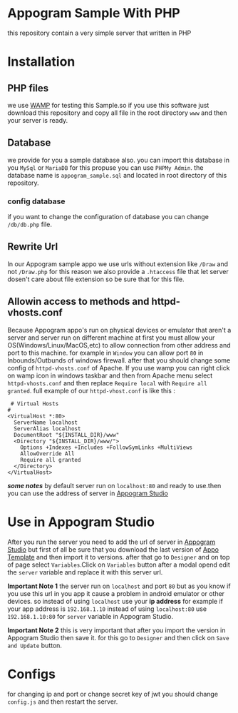 # Appogram Sample With PHP

this repository contain a very simple server that written in PHP

# Installation
 ## PHP files
 we use [WAMP](http://www.wampserver.com/en/) for testing this Sample.so if you use this software just download this repository and copy all file in the root directory `www` and then your server is ready.
## Database
we provide for you a sample database also. you can import this database in you `MySql` or `MariaDB` for this propuse you can use `PHPMy Admin`. the database name is `appogram_sample.sql` and located in root directory of this repository.
### config database
if you want to change the configuration of database you can change `/db/db.php` file.

## Rewrite Url
In our Appogram sample appo we use urls without extension like `/Draw` and not `/Draw.php` for this reason we also provide a `.htaccess` file that let server dosen't care about file extension so be sure that for this file.

## Allowin access to methods and httpd-vhosts.conf
Because Appogram appo's run on physical devices or emulator that aren't a server and server run on different machine at first you must allow your OS(Windows/Linux/MacOS,etc) to allow connection from other address and port to this machine.  for example in `Window` you can allow port `80` in Inbounds/Outbunds of windows firewall. after that you should change some config of `httpd-vhosts.conf` of Apache. 
If you use wamp you can right click on wamp icon in windows taskbar and then from Apache menu select `httpd-vhosts.conf` and then replace `Require local` with  `Require all granted`. full example of our `httpd-vhost.conf` is like this :

     # Virtual Hosts
    #
    <VirtualHost *:80>
      ServerName localhost
      ServerAlias localhost
      DocumentRoot "${INSTALL_DIR}/www"
      <Directory "${INSTALL_DIR}/www/">
        Options +Indexes +Includes +FollowSymLinks +MultiViews
        AllowOverride All
        Require all granted
      </Directory>
    </VirtualHost>

***some notes***
 by default server run on `localhost:80` and ready to use.then you can use the address of server in [Appogram Studio](https://studio.appogram.io)

# Use in Appogram Studio 
After you run the server you need to add the url of server in  [Appogram Studio](https://studio.appogram.io) but first of all be sure that you download the last version of [Appo Template](https://github.com/AppogramIO/Sample-Appogram-Appo) and then import it to versions. after that go to `Designer` and on top of page select `Variables`.Click on `Variables` button after a modal opend edit the `server` variable and replace it with this server url.

**Important Note 1**
the server run on `localhost` and port `80` but as you know if you use this url in you app it cause a problem in android emulator or other devices. so instead of using `localhost`  use your **ip address** for example if your app address is `192.168.1.10` instead of using `localhost:80` use `192.168.1.10:80` for `server` variable in Appogram Studio.

**Important Note 2**
this is very important that after you import the version in Appogram Studio then save it. for this go to `Designer` and then click on `Save and Update` button.

# Configs

for changing ip and port or change secret key of jwt you should change `config.js` and then restart the server.
